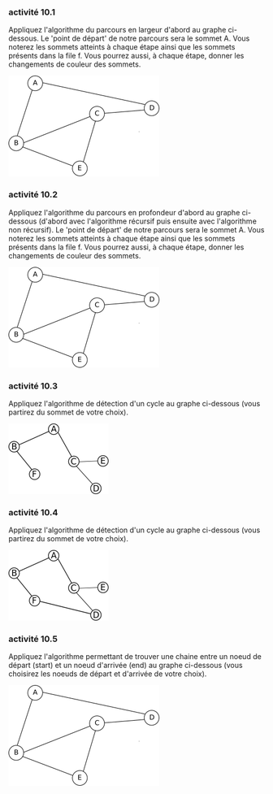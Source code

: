 ### activité 10.1

Appliquez l'algorithme du parcours en largeur d'abord au graphe ci-dessous. Le 'point de départ' de notre parcours sera le sommet A. Vous noterez les sommets atteints à chaque étape ainsi que les sommets présents dans la file f. Vous pourrez aussi, à chaque étape, donner les changements de couleur des sommets.

![](img/c10a_1.png)

### activité 10.2

Appliquez l'algorithme du parcours en profondeur d'abord au graphe ci-dessous (d'abord avec l'algorithme récursif puis ensuite avec l'algorithme non récursif). Le 'point de départ' de notre parcours sera le sommet A. Vous noterez les sommets atteints à chaque étape ainsi que les sommets présents dans la file f. Vous pourrez aussi, à chaque étape, donner les changements de couleur des sommets.

![](img/c10a_1.png)

### activité 10.3

Appliquez l'algorithme de détection d'un cycle au graphe ci-dessous (vous partirez du sommet de votre choix).

![](img/c10a_2.png)

### activité 10.4

Appliquez l'algorithme de détection d'un cycle au graphe ci-dessous (vous partirez du sommet de votre choix).

![](img/c10a_3.png)

### activité 10.5

Appliquez l'algorithme permettant de trouver une chaine entre un noeud de départ (start) et un noeud d'arrivée (end) au graphe ci-dessous (vous choisirez les noeuds de départ et d'arrivée de votre choix).

![](img/c10a_1.png)